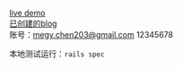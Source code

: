 
[live demo](https://pacific-lowlands-70269.herokuapp.com/)
<br>
[已创建的blog](https://pacific-lowlands-70269.herokuapp.com/blogs/1-megychen's%20blog)
<br>
账号：megy.chen203@gmail.com 12345678

本地测试运行：`rails spec`


